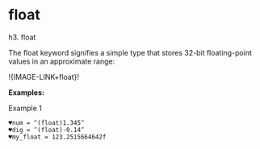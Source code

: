# float

h3. float

The float keyword signifies a simple type that stores 32-bit floating-point values in an approximate range:

!{IMAGE-LINK+float}! 

**Examples:**

Example 1

```G1ANT
♥num = ‴(float)1.345‴
♥dig = ‴(float)-0.14‴
♥my_float = 123.2515664642f

```